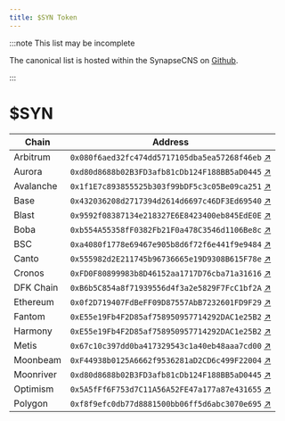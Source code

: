 ```yaml
---
title: $SYN Token
---
```


:::note This list may be incomplete

The canonical list is hosted within the SynapseCNS on [Github](https://github.com/synapsecns/synapse-contracts).

:::

# $SYN

| Chain     | Address                                                                                                                                  |
| --------- | ---------------------------------------------------------------------------------------------------------------------------------------- |
| Arbitrum  | `0x080f6aed32fc474dd5717105dba5ea57268f46eb` [↗](https://arbiscan.io/address/0x080f6aed32fc474dd5717105dba5ea57268f46eb)                 |
| Aurora    | `0xd80d8688b02B3FD3afb81cDb124F188BB5aD0445` [↗](https://explorer.mainnet.aurora.dev/address/0xd80d8688b02B3FD3afb81cDb124F188BB5aD0445) |
| Avalanche | `0x1f1E7c893855525b303f99bDF5c3c05Be09ca251` [↗](https://snowscan.xyz/address/0x1f1E7c893855525b303f99bDF5c3c05Be09ca251)                |
| Base      | `0x432036208d2717394d2614d6697c46DF3Ed69540` [↗](https://basescan.org/address/0x432036208d2717394d2614d6697c46DF3Ed69540)                |
| Blast     | `0x9592f08387134e218327E6E8423400eb845EdE0E` [↗](https://blastscan.io/address/0x9592f08387134e218327E6E8423400eb845EdE0E)                |
| Boba      | `0xb554A55358fF0382Fb21F0a478C3546d1106Be8c` [↗](https://blockexplorer.boba.network/address/0xb554A55358fF0382Fb21F0a478C3546d1106Be8c)  |
| BSC       | `0xa4080f1778e69467e905b8d6f72f6e441f9e9484` [↗](https://bscscan.com/address/0xa4080f1778e69467e905b8d6f72f6e441f9e9484)                 |
| Canto     | `0x555982d2E211745b96736665e19D9308B615F78e` [↗](https://canto.dex.guru/address/0x555982d2E211745b96736665e19D9308B615F78e)              |
| Cronos    | `0xFD0F80899983b8D46152aa1717D76cba71a31616` [↗](https://cronos.org/explorer/address/0xFD0F80899983b8D46152aa1717D76cba71a31616)         |
| DFK Chain | `0xB6b5C854a8f71939556d4f3a2e5829F7FcC1bf2A` [↗](https://dfkchain.com/address/0xB6b5C854a8f71939556d4f3a2e5829F7FcC1bf2A)                |
| Ethereum  | `0x0f2D719407FdBeFF09D87557AbB7232601FD9F29` [↗](https://etherscan.io/address/0x0f2D719407FdBeFF09D87557AbB7232601FD9F29)                |
| Fantom    | `0xE55e19Fb4F2D85af758950957714292DAC1e25B2` [↗](https://ftmscan.com/address/0xE55e19Fb4F2D85af758950957714292DAC1e25B2)                 |
| Harmony   | `0xE55e19Fb4F2D85af758950957714292DAC1e25B2` [↗](https://explorer.harmony.one/address/0xE55e19Fb4F2D85af758950957714292DAC1e25B2)        |
| Metis     | `0x67c10c397dd0ba417329543c1a40eb48aaa7cd00` [↗](https://andromeda-explorer.metis.io/address/0x67c10c397dd0ba417329543c1a40eb48aaa7cd00) |
| Moonbeam  | `0xF44938b0125A6662f9536281aD2CD6c499F22004` [↗](https://moonbeam.moonscan.io/address/0xF44938b0125A6662f9536281aD2CD6c499F22004)        |
| Moonriver | `0xd80d8688b02B3FD3afb81cDb124F188BB5aD0445` [↗](https://moonriver.moonscan.io/address/0xd80d8688b02B3FD3afb81cDb124F188BB5aD0445)       |
| Optimism  | `0x5A5fFf6F753d7C11A56A52FE47a177a87e431655` [↗](https://optimistic.etherscan.io/address/0x5A5fFf6F753d7C11A56A52FE47a177a87e431655)     |
| Polygon   | `0xf8f9efc0db77d8881500bb06ff5d6abc3070e695` [↗](https://polygonscan.com/address/0xf8f9efc0db77d8881500bb06ff5d6abc3070e695)             |

